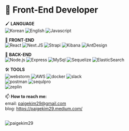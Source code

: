 # 🐣 Front-End Developer

🖌 **LANGUAGE** <br />
![Korean](https://img.shields.io/badge/Korean-red)
![English](https://img.shields.io/badge/English-blue)
![Javascript](https://img.shields.io/badge/JavaScript-black?logo=Javascript)

🌱 **FRONT-END** <br />
![React](https://img.shields.io/badge/React-black?logo=react)
![Next.JS](https://img.shields.io/badge/Next.JS-black?logo=Next.JS)
![Strapi](https://img.shields.io/badge/Strapi-black?logo=Strapi)
![Kibana](https://img.shields.io/badge/Kibana-black?logo=Kibana)
![AntDesign](https://img.shields.io/badge/AntDesign-black?logo=AntDesign)

🌱 **BACK-END** <br />
![Node.js](https://img.shields.io/badge/Node.js-black?logo=node.js)
![Express](https://img.shields.io/badge/Express-black?logo=express)
![MySql](https://img.shields.io/badge/MySQL-black?logo=mysql)
![Sequelize](https://img.shields.io/badge/Sequelize-black?logo=Sequelize)
![ElasticSearch](https://img.shields.io/badge/ElasticSearch-black?logo=ElasticSearch)

🛠 **TOOLS** <br />
![webstorm](https://img.shields.io/badge/WebStorm-black?logo=webstorm)
![AWS](https://img.shields.io/badge/AWS-black?logo=Amazon-AWS)
![docker](https://img.shields.io/badge/Docker-black?logo=docker)
![slack](https://img.shields.io/badge/Slack-black?logo=slack)	
![postman](https://img.shields.io/badge/Postman-black?logo=postman) 
![sequlpro](https://img.shields.io/badge/SequelPro-black)	
![zeplin](https://img.shields.io/badge/Zeplin-black)

📫 **How to reach me:** <br />
email: paigekim29@gmail.com <br />
blog: https://paigekim29.medium.com/ <br />
<br />

<img align="left" src="https://github-readme-streak-stats.herokuapp.com/?user=paigekim29&" alt="paigekim29" />
